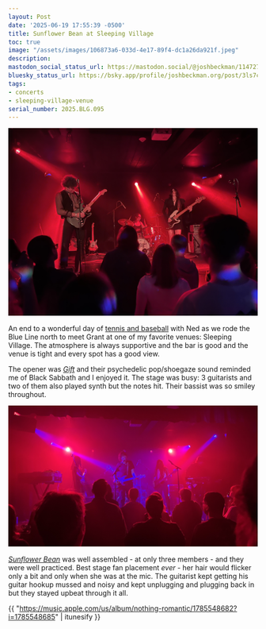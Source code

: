 ```yaml
---
layout: Post
date: '2025-06-19 17:55:39 -0500'
title: Sunflower Bean at Sleeping Village
toc: true
image: "/assets/images/106873a6-033d-4e17-89f4-dc1a26da921f.jpeg"
description:
mastodon_social_status_url: https://mastodon.social/@joshbeckman/114727520957409030
bluesky_status_url: https://bsky.app/profile/joshbeckman.org/post/3ls7c6go44t2k
tags:
- concerts
- sleeping-village-venue
serial_number: 2025.BLG.095
---
```

![Sunflower Bean at Sleeping Village](/assets/images/106873a6-033d-4e17-89f4-dc1a26da921f.jpeg)

An end to a wonderful day of [tennis and baseball](https://www.joshbeckman.org/exercise/14851542630) with Ned as we rode the Blue Line north to meet Grant at one of my favorite venues: Sleeping Village. The atmosphere is always supportive and the bar is good and the venue is tight and every spot has a good view.

The opener was [_Gift_](https://www.gift-music.com/) and their psychedelic pop/shoegaze sound reminded me of Black Sabbath and I enjoyed it. The stage was busy: 3 guitarists and two of them also played synth but the notes hit. Their bassist was so smiley throughout.

![Gift at Sleeping Village](/assets/images/af4bf6ed-3be7-4822-b4f4-cd31938c318c.jpeg)

[_Sunflower Bean_](https://www.sunflowerbeanband.com/) was well assembled - at only three members - and they were well practiced. Best stage fan placement _ever_ - her hair would flicker only a bit and only when she was at the mic. The guitarist kept getting his guitar hookup mussed and noisy and kept unplugging and plugging back in but they stayed upbeat through it all. 

{{ "https://music.apple.com/us/album/nothing-romantic/1785548682?i=1785548685" | itunesify }}
